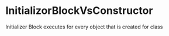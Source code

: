# InitializorBlockVsConstructor
Initializer Block executes for every object that is created for class
